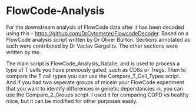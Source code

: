# FlowCode-Analysis
For the downstream analysis of FlowCode data after it has been decoded using this - https://github.com/DrCytometer/FlowcodeDecoder.
Based on a FlowCode analysis script written by Dr Oliver Burton. Sections annotated as such were contributed by Dr Vaclav Gergelits. The other sections were written by me.

The main script is FlowCode_Analysis_Natalie, and is used to process a type of T cells you have previously gated, such as CD8s or Tregs. 
Then to compare the T cell types you can use the Compare_T_Cell_Types script. 
And if you had two seperate groups of micein your FlowCode experiment that you want to identify differences in genetic dependancies in, you can use the Compare_2_Groups script. I used it for comparing COPD vs healthy mice, but it can be modified for other purposes easily.
